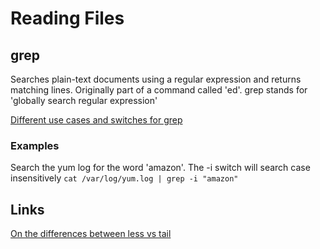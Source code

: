 # Reading Files

## grep
Searches plain-text documents using a regular expression and returns matching lines. Originally part of a command called 'ed'. grep stands for 'globally search regular expression'

[Different use cases and switches for grep](https://www.tecmint.com/12-practical-examples-of-linux-grep-command/)

### Examples
Search the yum log for the word 'amazon'. The -i switch will search case insensitively
`cat /var/log/yum.log | grep -i "amazon"`

## Links
[On the differences between less vs tail](https://www.brianstorti.com/stop-using-tail/)